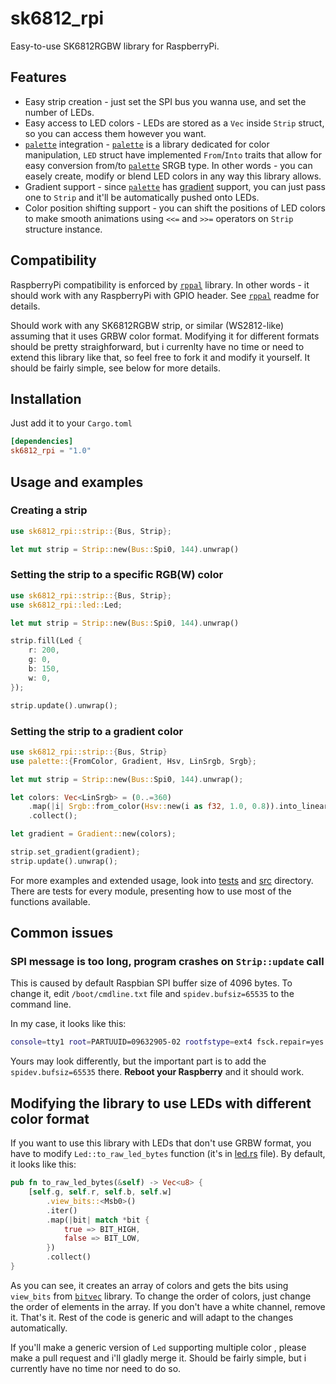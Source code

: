 # sk6812_rpi

Easy-to-use SK6812RGBW library for RaspberryPi.

## Features

* Easy strip creation - just set the SPI bus you wanna use, and set the number of LEDs.
* Easy access to LED colors - LEDs are stored as a `Vec` inside `Strip` struct, so you can access them however you want.
* [`palette`](https://crates.io/crates/palette) integration - [`palette`](https://crates.io/crates/palette) is a library dedicated for color manipulation, `LED` struct have implemented `From`/`Into` traits that allow for easy conversion from/to [`palette`](https://crates.io/crates/palette) SRGB type. In other words - you can easely create, modify or blend LED colors in any way this library allows.
* Gradient support - since [`palette`](https://crates.io/crates/palette) has [gradient](https://docs.rs/palette/0.6.1/palette/gradient/struct.Gradient.html) support, you can just pass one to `Strip` and it'll be automatically pushed onto LEDs.
* Color position shifting support - you can shift the positions of LED colors to make smooth animations using `<<=` and `>>=` operators on `Strip` structure instance.

## Compatibility

RaspberryPi compatibility is enforced by [`rppal`](https://crates.io/crates/rppal) library. In other words - it should work with any RaspberryPi with GPIO header. See [`rppal`](https://crates.io/crates/rppal) readme for details.

Should work with any SK6812RGBW strip, or similar (WS2812-like) assuming that it uses GRBW color format. Modifying it for different formats should be pretty straighforward, but i currenlty have no time or need to extend this library like that, so feel free to fork it and modify it yourself. It should be fairly simple, see below for more details.

## Installation

Just add it to your `Cargo.toml`

```toml
[dependencies]
sk6812_rpi = "1.0"
```

## Usage and examples

### Creating a strip

```rust
use sk6812_rpi::strip::{Bus, Strip};

let mut strip = Strip::new(Bus::Spi0, 144).unwrap()
```

### Setting the strip to a specific RGB(W) color

```rust
use sk6812_rpi::strip::{Bus, Strip};
use sk6812_rpi::led::Led;

let mut strip = Strip::new(Bus::Spi0, 144).unwrap()

strip.fill(Led {
    r: 200,
    g: 0,
    b: 150,
    w: 0,
});

strip.update().unwrap();
```

### Setting the strip to a gradient color

```rust
use sk6812_rpi::strip::{Bus, Strip}
use palette::{FromColor, Gradient, Hsv, LinSrgb, Srgb};

let mut strip = Strip::new(Bus::Spi0, 144).unwrap();

let colors: Vec<LinSrgb> = (0..=360)
    .map(|i| Srgb::from_color(Hsv::new(i as f32, 1.0, 0.8)).into_linear())
    .collect();

let gradient = Gradient::new(colors);

strip.set_gradient(gradient);
strip.update().unwrap();
```

For more examples and extended usage, look into [tests](./tests) and [src](./src) directory. There are tests for every module, presenting how to use most of the functions available.

## Common issues

### SPI message is too long, program crashes on `Strip::update` call

This is caused by default Raspbian SPI buffer size of 4096 bytes. To change it, edit `/boot/cmdline.txt` file and `spidev.bufsiz=65535` to the command line.

In my case, it looks like this:

```sh
console=tty1 root=PARTUUID=09632905-02 rootfstype=ext4 fsck.repair=yes spidev.bufsiz=65535 rootwait
```

Yours may look differently, but the important part is to add the `spidev.bufsiz=65535` there. **Reboot your Raspberry** and it should work.

## Modifying the library to use LEDs with different color format

If you want to use this library with LEDs that don't use GRBW format, you have to modify `Led::to_raw_led_bytes` function (it's in [led.rs](./src/led.rs) file). By default, it looks like this:

```rust
pub fn to_raw_led_bytes(&self) -> Vec<u8> {
    [self.g, self.r, self.b, self.w]
        .view_bits::<Msb0>()
        .iter()
        .map(|bit| match *bit {
            true => BIT_HIGH,
            false => BIT_LOW,
        })
        .collect()
}
```

As you can see, it creates an array of colors and gets the bits using `view_bits` from [`bitvec`](https://crates.io/crates/bitvec) library. To change the order of colors, just change the order of elements in the array. If you don't have a white channel, remove it. That's it. Rest of the code is generic and will adapt to the changes automatically.

If you'll make a generic version of `Led` supporting multiple color , please make a pull request and i'll gladly merge it. Should be fairly simple, but i currently have no time nor need to do so.

